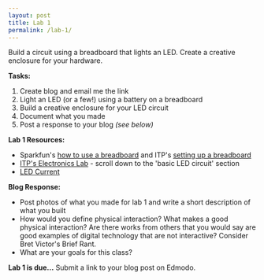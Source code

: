 ```yaml
---
layout: post
title: Lab 1
permalink: /lab-1/
---
```


Build a circuit using a breadboard that lights an LED. Create a creative enclosure for your hardware.

**Tasks:**

1. Create blog and email me the link
2. Light an LED (or a few!) using a battery on a breadboard
3. Build a creative enclosure for your LED circuit
4. Document what you made
4. Post a response to your blog *(see below)*

**Lab 1 Resources:**

+ Sparkfun's [how to use a breadboard](https://learn.sparkfun.com/tutorials/how-to-use-a-breadboard) and ITP's [setting up a breadboard](https://itp.nyu.edu/physcomp/labs/labs-electronics/breadboard/)
+ [ITP's Electronics Lab](https://itp.nyu.edu/physcomp/labs/labs-electronics/electronics/) - scroll down to the 'basic LED circuit' section
+ [LED Current](https://vimeo.com/album/2801639/video/78674965)

**Blog Response:** 

+ Post photos of what you made for lab 1 and write a short description of what you built
+ How would you define physical interaction? What makes a good physical interaction? Are there works from others that you would say are good examples of digital technology that are not interactive? Consider Bret Victor's Brief Rant. 
+ What are your goals for this class?


**Lab 1 is due...** Submit a link to your blog post on Edmodo. 